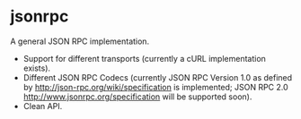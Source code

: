 jsonrpc
=======

A general JSON RPC implementation.

* Support for different transports (currently a cURL implementation exists).
* Different JSON RPC Codecs (currently JSON RPC Version 1.0 as defined by http://json-rpc.org/wiki/specification is implemented; JSON RPC 2.0 http://www.jsonrpc.org/specification will be supported soon).
* Clean API.
